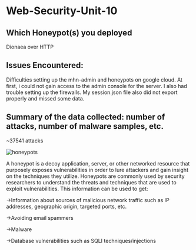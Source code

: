 # Web-Security-Unit-10
## Which Honeypot(s) you deployed

Dionaea over HTTP

## Issues Encountered:

Difficulties setting up the mhn-admin and honeypots on google cloud. At first, i could not gain access to the admin console for the server. I also had trouble setting up the firewalls. My session.json file also did not export properly and missed some data. 

## Summary of the data collected: number of attacks, number of malware samples, etc.

~37541 attacks

![honeypots](https://user-images.githubusercontent.com/25422131/57057222-305ebf80-6c75-11e9-9942-51ec31a93224.gif)

A honeypot is a decoy application, server, or other networked resource that purposely exposes vulnerabilities in order to lure attackers and gain insight on the techniques they utilize. Honeypots are commonly used by security researchers to understand the threats and techniques that are used to exploit vulnerabilities. This information can be used to get:

->Information about sources of malicious network traffic such as IP addresses, geographic origin, targeted ports, etc.

->Avoiding email spammers

->Malware 

->Database vulnerabilities such as SQLI techniques/injections
